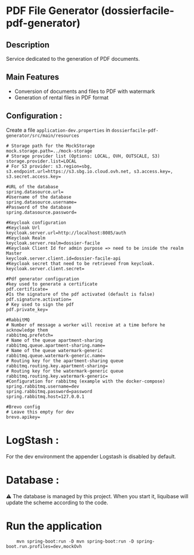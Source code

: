 # PDF File Generator (dossierfacile-pdf-generator)

## Description
Service dedicated to the generation of PDF documents.

## Main Features
- Conversion of documents and files to PDF with watermark
- Generation of rental files in PDF format

## Configuration :

Create a file `application-dev.properties` in `dossierfacile-pdf-generator/src/main/resources`
```properties
# Storage path for the MockStorage
mock.storage.path=../mock-storage
# Storage provider list (Options: LOCAL, OVH, OUTSCALE, S3)
storage.provider.list=LOCAL
# For S3 provider: s3.region=sbg, s3.endpoint.url=https://s3.sbg.io.cloud.ovh.net, s3.access.key=, s3.secret.access.key=

#URL of the database
spring.datasource.url=
#Username of the database
spring.datasource.username=
#Password of the database
spring.datasource.password=

#Keycloak configuration
#Keycloak Url
keycloak.server.url=http://localhost:8085/auth
#Keycloak Realm
keycloak.server.realm=dossier-facile
#Keycloak Client Id for admin purpose => need to be inside the realm Master 
keycloak.server.client.id=dossier-facile-api
#Keycloak secret that need to be retrieved from keycloak. 
keycloak.server.client.secret=

#Pdf generator configuration
#key used to generate a certificate
pdf.certificate=
#Is the signature of the pdf activated (default is false)
pdf.signature.activation=
# Key used to sign the pdf
pdf.private_key=

#RabbitMQ
# Number of message a worker will receive at a time before he acknowledge them
rabbitmq.prefetch=
# Name of the queue apartment-sharing
rabbitmq.queue.apartment-sharing.name=
# Name of the queue watermark-generic
rabbitmq.queue.watermark-generic.name=
# Routing key for the apartment-sharing queue
rabbitmq.routing.key.apartment-sharing=
# Routing key for the watermark-generic queue
rabbitmq.routing.key.watermark-generic=
#Configuration for rabbitmq (example with the docker-compose)
spring.rabbitmq.username=dev
spring.rabbitmq.password=password
spring.rabbitmq.host=127.0.0.1

#Brevo config
# Leave this empty for dev
brevo.apikey=

```
# LogStash :

For the dev environment the appender Logstash is disabled by default.

# Database :
⚠️ The database is managed by this project. When you start it, liquibase will update the scheme according to the code.

# Run the application

```shell
    mvn spring-boot:run -D mvn spring-boot:run -D spring-boot.run.profiles=dev,mockOvh
```
